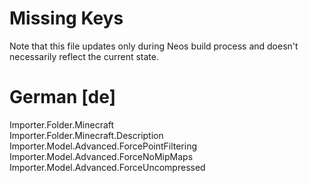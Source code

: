 # Missing Keys
Note that this file updates only during Neos build process and doesn't necessarily reflect the current state.

# German [de]
Importer.Folder.Minecraft  
Importer.Folder.Minecraft.Description  
Importer.Model.Advanced.ForcePointFiltering  
Importer.Model.Advanced.ForceNoMipMaps  
Importer.Model.Advanced.ForceUncompressed  

